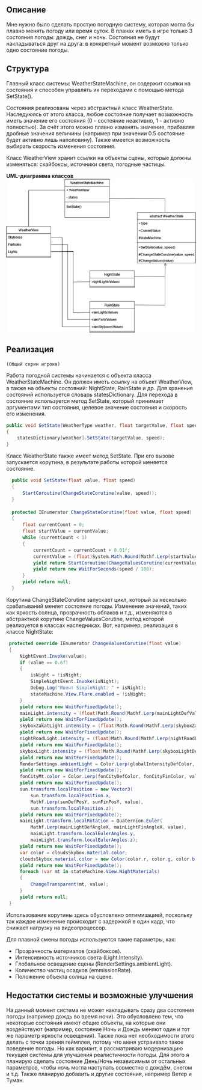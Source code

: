   ## Описание

  Мне нужно было сделать простую погодную систему, которая могла бы плавно менять погоду или время суток. В планах иметь в игре только 3 состояния погоды: дождь, снег и ночь. Состояния не будут накладываться друг на друга: в конкретный момент возможно только одно состояние погоды.

  ## Структура

  Главный класс системы: WeatherStateMachine, он содержит ссылки на состояния и способен управлять их переходами с помощью метода SetState().

  Состояния реализованы через абстрактный класс WeatherState. Наследуюясь от этого класса, любое состояние получает возможность иметь значение его состояния (0 - состояние неактивно, 1 - активно полностью). За счёт этого можно плавно изменять значение, прибавляя дробные значения величины (например при значении 0.5 состояние будет активно лишь наполовину). Также имеется возможность выбирать скорость изменения состояния.

  Класс WeatherView хранит ссылки на объекты сцены, которые должны изменяться: скайбоксы, источники света, погодные частицы.

  **UML-диаграмма классов**
  ![UML-диаграмма классов](https://github.com/slavker99/Weather-StateMachine/blob/main/WeatherStateMachine(1).drawio.png?raw=true)

  ## Реализация

    (Общий скрин игрока)

  Работа погодной системы начинается с объекта класса WeatherStateMachine. Он должен иметь ссылку на объект WeatherView, а также на объекты состояний: NightState, RainState и др. Для хранения состояний используется словарь statesDictionary.
  Для перехода в состояние используется метод SetState, который принимает аргументами тип состояния, целевое значение состояния и скорость его изменения.

  ```c#
  public void SetState(WeatherType weather, float targetValue, float speed)
  {
      statesDictionary[weather].SetState(targetValue, speed);
  }
  ```

  Класс WeatherState также имеет метод SetState. При его вызове запускается корутина, в результате работы которой меняется состояние.

  ```c#
    public void SetState(float value, float speed)
    {
        StartCoroutine(ChangeStateCorutine(value, speed));
    }

    protected IEnumerator ChangeStateCorutine(float value, float speed)
    {
        float currentCount = 0;
        float startValue = currentValue;
        while (currentCount < 1)
        {
            currentCount = currentCount + 0.01f;
            currentValue = (float)System.Math.Round(Mathf.Lerp(startValue, value, currentCount), 2);
            yield return StartCoroutine(ChangeValuesCorutine(currentValue));
            yield return new WaitForSeconds(speed / 100);
        }
        yield return null;
    }
  ```

  Корутина ChangeStateCorutine запускает цикл, который за несколько срабатываний меняет состояние погоды. Изменение значений, таких как яркость солнца, прозрачность облаков и т.д., изменяются в абстрактной  корутине ChangeValuesCorutine, метод которой реализуется в классах наследниках. Вот, например, реализация в классе NightState:

  ```c#
   protected override IEnumerator ChangeValuesCorutine(float value)
   {
       NightEvent.Invoke(value);
       if (value == 0.6f)
       {
           isNight = !isNight;
           SimpleNightEvent.Invoke(isNight);
           Debug.Log("Ивент SimpleNight: " + isNight);
           stateMachine.View.Flare.enabled = !isNight;
       }
       yield return new WaitForFixedUpdate();
       mainLight.intensity = (float)Math.Round(Mathf.Lerp(mainLightDefVal, mainLightFinVal, value), 2);
       yield return new WaitForFixedUpdate();
       skyboxZakatLight.intensity = (float)Math.Round(Mathf.Lerp(skyboxZakatDefVal, skyboxZakatFinVal, value), 2);
       yield return new WaitForFixedUpdate();
       nightRoadLight.intensity = (float)Math.Round(Mathf.Lerp(nightRoadLightDefVal, nightRoadLightFinVal, value), 2);
       yield return new WaitForFixedUpdate();
       skyboxLight.intensity = (float)Math.Round(Mathf.Lerp(skyboxLightDefVal, skyboxLightFinVal, value), 2);
       yield return new WaitForFixedUpdate();
       RenderSettings.ambientLight = Color.Lerp(globalIntensityDefColor, globalIntensityFinColor, value);
       yield return new WaitForFixedUpdate();
       fonCityMt.color = Color.Lerp(fonCityDefColor, fonCityFinColor, value);
       yield return new WaitForFixedUpdate();
       sun.transform.localPosition = new Vector3(
           sun.transform.localPosition.x,
           Mathf.Lerp(sunDefPosY, sunFinPosY, value),
           sun.transform.localPosition.z);
       yield return new WaitForFixedUpdate();
       mainLight.transform.localRotation = Quaternion.Euler(
           Mathf.Lerp(mainLightDefAngleX, mainLightFinAngleX, value),
           mainLight.transform.localEulerAngles.y,
           mainLight.transform.localEulerAngles.z);
       yield return new WaitForFixedUpdate();
       var color = cloudsSkybox.material.color;
       cloudsSkybox.material.color = new Color(color.r, color.g, color.b, Mathf.Lerp(cloudsDefTransp, cloudsFinalTransp, value));
       yield return new WaitForFixedUpdate();
       foreach (var mt in stateMachine.View.NightMaterials)
       {
           ChangeTransparent(mt, value);
       }
       yield return null;
   }
  ```

  Использование корутины здесь обусловлено оптимизацией, поскольку так каждое изменение происходит с задержкой в один кадр, что снижает нагрузку на видеопроцессор.
  
  Для плавной смены погоды используются такие параметры, как:

  + Прозрачность материалов (скайбоксов).
  + Интенсивность источников света (Light.Intensity).
  + Глобальное освещение сцены (RenderSettings.ambientLight).
  + Количество частиц осадков (emmissionRate).
  + Положение объекта солнца на сцене.


  ## Недостатки системы и возможные улучшения

  На данный момент система не может накладывать сразу два состояния погоды (например дождь во время ночи). Это обусловлено тем, что некоторые состояния имеют общие объекты, на которые они воздействуют (например, состояние Ночь и Дождь меняют один и тот же параметр яркости освещения). Также пока нет необходимости этого делать с точки зрения геймплея, потому что меня устраивало такое поведение погоды. Но как вариант, я рассматриваю модернизацию текущей системы для улучшения реалистичности погоды. Для этого я планирую сделать состояние День/Ночь независимым от остальных параметров, чтобы ночь могла наступать совместно с дождём, снегом и т.д. Также планирую добавить и другие состояния, например Ветер и Туман.

  


